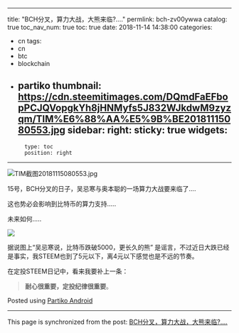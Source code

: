 
---
title: "BCH分叉，算力大战，大熊来临?...."
permlink: bch-zv00ywwa
catalog: true
toc_nav_num: true
toc: true
date: 2018-11-14 14:38:00
categories:
- cn
tags:
- cn
- btc
- blockchain
- partiko
thumbnail: https://cdn.steemitimages.com/DQmdFaEFbopPCJQVopgkYh8jHNMyfs5J832WJkdwM9zyzqm/TIM%E6%88%AA%E5%9B%BE20181115080553.jpg
sidebar:
    right:
        sticky: true
widgets:
    -
        type: toc
        position: right
---


![TIM截图20181115080553.jpg](https://cdn.steemitimages.com/DQmdFaEFbopPCJQVopgkYh8jHNMyfs5J832WJkdwM9zyzqm/TIM%E6%88%AA%E5%9B%BE20181115080553.jpg)

15号，BCH分叉的日子，吴忌寒与奥本聪的一场算力大战要来临了....

这也势必会影响到比特币的算力支持.....

未来如何.....

![](https://s3.us-east-2.amazonaws.com/partiko.io/img/1cb7d10ff11bd111ec11977289736e99fbc38be7.png)

据说图上“吴忌寒说，比特币跌破5000，更长久的熊” 是谣言，不过近日大跌已经是事实，我STEEM也到了5元以下，离4元以下感觉也是不远的节奏。

在定投STEEM日记中，看来我要补上一条：

> **耐心很重要，定投纪律很重要**。


Posted using [Partiko Android](https://steemit.com/@partiko-android)

- - -

This page is synchronized from the post: [BCH分叉，算力大战，大熊来临?....](https://steemit.com/@yellowbird/bch-zv00ywwa)
